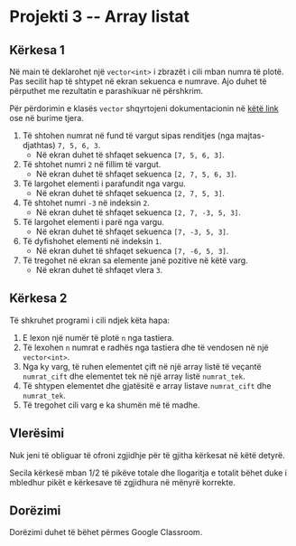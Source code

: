 # Projekti 3 -- Array listat

## Kërkesa 1

Në main të deklarohet një `vector<int>` i zbrazët i cili mban numra të plotë.
Pas secilit hap të shtypet në ekran sekuenca e numrave.
Ajo duhet të përputhet me rezultatin e parashikuar në përshkrim.

Për përdorimin e klasës `vector` shqyrtojeni dokumentacionin në [këtë link](http://www.cplusplus.com/reference/vector/vector) ose në burime tjera.

1. Të shtohen numrat në fund të vargut sipas renditjes (nga majtas-djathtas) `7, 5, 6, 3`.
    - Në ekran duhet të shfaqet sekuenca `[7, 5, 6, 3]`.
2. Të shtohet numri `2` në fillim të vargut.
    - Në ekran duhet të shfaqet sekuenca `[2, 7, 5, 6, 3]`.
3. Të largohet elementi i parafundit nga vargu.
    - Në ekran duhet të shfaqet sekuenca `[2, 7, 5, 3]`.
4. Të shtohet numri `-3` në indeksin `2`.
    - Në ekran duhet të shfaqet sekuenca `[2, 7, -3, 5, 3]`.
5. Të largohet elementi i parë nga vargu.
    - Në ekran duhet të shfaqet sekuenca `[7, -3, 5, 3]`.
6. Të dyfishohet elementi në indeksin `1`.
    - Në ekran duhet të shfaqet sekuenca `[7, -6, 5, 3]`.
7. Të tregohet në ekran sa elemente janë pozitive në këtë varg.
    - Në ekran duhet të shfaqet vlera `3`.

## Kërkesa 2

Të shkruhet programi i cili ndjek këta hapa:

1. E lexon një numër të plotë `n` nga tastiera.
2. Të lexohen `n` numrat e radhës nga tastiera dhe të vendosen në një `vector<int>`.
3. Nga ky varg, të ruhen elementet çift në një array listë të veçantë `numrat_cift` dhe elementet tek në një array listë `numrat_tek`.
4. Të shtypen elementet dhe gjatësitë e array listave `numrat_cift` dhe `numrat_tek`.
5. Të tregohet cili varg e ka shumën më të madhe.

## Vlerësimi

Nuk jeni të obliguar të ofroni zgjidhje për të gjitha kërkesat në këtë detyrë.

Secila kërkesë mban 1/2 të pikëve totale dhe llogaritja e totalit bëhet duke i mbledhur pikët e kërkesave të zgjidhura në mënyrë korrekte.

## Dorëzimi

Dorëzimi duhet të bëhet përmes Google Classroom.
